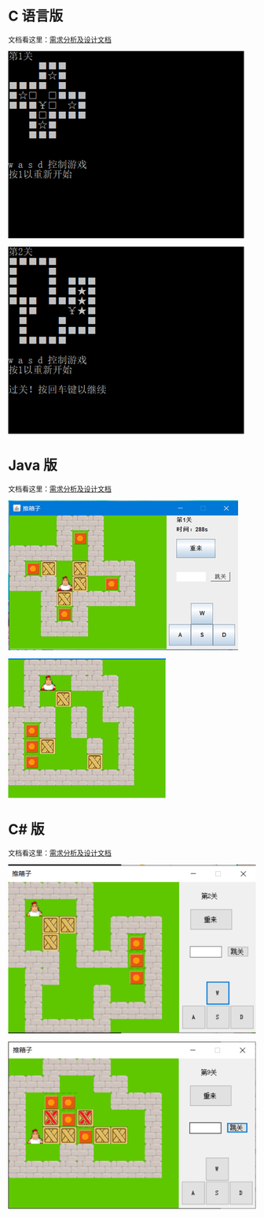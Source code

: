 # C 语言版

文档看这里：[需求分析及设计文档](https://github.com/aBadString/Boxman/blob/master/C/doc.md)

![image-20200403103847503](images/image-20200403103847503.png) 

![image-20200403103837622](images/image-20200403103837622.png) 



# Java 版

文档看这里：[需求分析及设计文档](https://github.com/aBadString/Boxman/blob/master/Java/doc.md)

 ![image-20200403110756386](Java/images/image-20200403110756386.png)

![image-20200403110910464](Java/images/image-20200403110910464.png) 



# C# 版

文档看这里：[需求分析及设计文档](https://github.com/aBadString/Boxman/blob/master/CSharp/doc.md)

![image-20200403111256328](images/image-20200403111256328.png) 

![image-20200403111310873](images/image-20200403111310873.png) 
